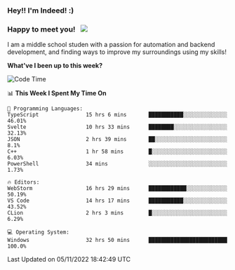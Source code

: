 ### Hey!! I'm Indeed! :) 

### Happy to meet you! &nbsp; ![](https://visitor-badge.glitch.me/badge?page_id=Indeedornot.Indeedornot)

I am a middle school studen with a passion for automation and backend development, and finding ways to improve my surroundings using my skills!

**What've I been up to this week?** 

<!--START_SECTION:waka-->
![Code Time](http://img.shields.io/badge/Code%20Time-579%20hrs%2020%20mins-blue)

📊 **This Week I Spent My Time On** 

```text
💬 Programming Languages: 
TypeScript               15 hrs 6 mins       ███████████░░░░░░░░░░░░░░   46.01% 
Svelte                   10 hrs 33 mins      ████████░░░░░░░░░░░░░░░░░   32.13% 
JSON                     2 hrs 39 mins       ██░░░░░░░░░░░░░░░░░░░░░░░   8.1% 
C++                      1 hr 58 mins        █░░░░░░░░░░░░░░░░░░░░░░░░   6.03% 
PowerShell               34 mins             ░░░░░░░░░░░░░░░░░░░░░░░░░   1.73%

🔥 Editors: 
WebStorm                 16 hrs 29 mins      ████████████░░░░░░░░░░░░░   50.19% 
VS Code                  14 hrs 17 mins      ███████████░░░░░░░░░░░░░░   43.52% 
CLion                    2 hrs 3 mins        █░░░░░░░░░░░░░░░░░░░░░░░░   6.29%

💻 Operating System: 
Windows                  32 hrs 50 mins      █████████████████████████   100.0%

```


 Last Updated on 05/11/2022 18:42:49 UTC
<!--END_SECTION:waka-->
